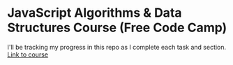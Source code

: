 # JavaScript Algorithms & Data Structures Course (Free Code Camp)
I'll be tracking my progress in this repo as I complete each task and section.  
[Link to course](https://www.freecodecamp.org/learn/javascript-algorithms-and-data-structures/)